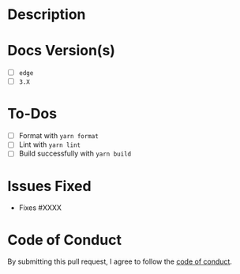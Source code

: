 # Description

<!-- Please describe the changes included in this PR here. -->

# Docs Version(s)

<!-- The Resoto documentation is versioned. (Please see https://docusaurus.io/docs/versioning for details.) -->
<!-- Add an 'x' between the brackets to mark each version of the docs modified in this PR. -->
<!-- (Feel free to remove this section if this PR does not include docs changes.) -->

- [ ] `edge`
- [ ] `3.X`

# To-Dos

<!-- Before submitting this PR, please format, lint, and build your changes locally. -->
<!-- Add an 'x' between the brackets to mark each task as completed. -->
<!-- (Feel free to remove any items that do not apply to this PR.) -->

- [ ] Format with `yarn format`
- [ ] Lint with `yarn lint`
- [ ] Build successfully with `yarn build`

# Issues Fixed

<!-- If this PR will fix/resolve an open issue on the repository, please reference it below. -->
<!-- (Otherwise, feel free to delete this section.) -->

- Fixes #XXXX

# Code of Conduct

By submitting this pull request, I agree to follow the [code of conduct](https://resoto.com/code-of-conduct).
